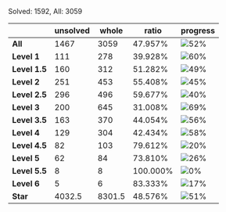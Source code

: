 Solved: 1592, All: 3059

| |unsolved|whole|ratio|progress|
|----|----|----|----|----|
|**All**| 1467 | 3059 | 47.957%| ![52%](https://progress-bar.xyz/52?title=All) |
|**Level 1**| 111 | 278 | 39.928%| ![60%](https://progress-bar.xyz/60?title=All) |
|**Level 1.5**| 160 | 312 | 51.282%| ![49%](https://progress-bar.xyz/49?title=All) |
|**Level 2**| 251 | 453 | 55.408%| ![45%](https://progress-bar.xyz/45?title=All) |
|**Level 2.5**| 296 | 496 | 59.677%| ![40%](https://progress-bar.xyz/40?title=All) |
|**Level 3**| 200 | 645 | 31.008%| ![69%](https://progress-bar.xyz/69?title=All) |
|**Level 3.5**| 163 | 370 | 44.054%| ![56%](https://progress-bar.xyz/56?title=All) |
|**Level 4**| 129 | 304 | 42.434%| ![58%](https://progress-bar.xyz/58?title=All) |
|**Level 4.5**| 82 | 103 | 79.612%| ![20%](https://progress-bar.xyz/20?title=All) |
|**Level 5**| 62 | 84 | 73.810%| ![26%](https://progress-bar.xyz/26?title=All) |
|**Level 5.5**| 8 | 8 | 100.000%| ![0%](https://progress-bar.xyz/0?title=All) |
|**Level 6**| 5 | 6 | 83.333%| ![17%](https://progress-bar.xyz/17?title=All) |
|**Star**|4032.5 | 8301.5 |48.576%| ![51%](https://progress-bar.xyz/51?title=All) |
